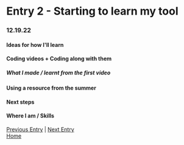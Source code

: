 # Entry 2 - Starting to learn my tool
### 12.19.22

#### Ideas for how I'll learn <br>

#### Coding videos + Coding along with them <br>
##### What I made / learnt from the first video <br>

#### Using a resource from the summer <br>

#### Next steps <br>

#### Where I am / Skills <br>

[Previous Entry](entry01.md) | [Next Entry](entry03.md)<br>
[Home](../README.md)
